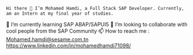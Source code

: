     Hi there 👋 I’m Mohamed Hamdi, a Full Stack SAP Developer. Currently, am an Intern at my final year of studies.
 🌱 I’m currently learning SAP ABAP/SAPUI5 
 💞️ I’m looking to collaborate with cool people from the SAP Community
 📫 How to reach me :
     Mohamed.hamdi@sesame.com.tn
     https://www.linkedin.com/in/mohamedhamdi71098/
